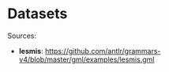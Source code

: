 # Datasets

Sources:

* **lesmis**: https://github.com/antlr/grammars-v4/blob/master/gml/examples/lesmis.gml
